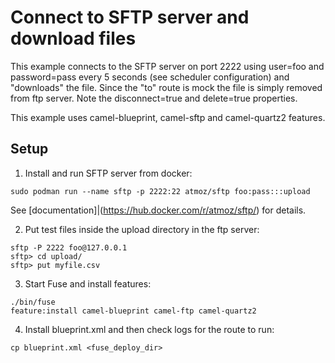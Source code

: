 # Connect to SFTP server and download files
This example connects to the SFTP server on port 2222 using user=foo and password=pass every 5 seconds (see scheduler configuration) and "downloads" the file. Since the "to" route is mock the file is simply removed from ftp server.
Note the disconnect=true and delete=true properties.

This example uses camel-blueprint, camel-sftp and camel-quartz2 features.

## Setup

1. Install and run SFTP server from docker:
```
sudo podman run --name sftp -p 2222:22 atmoz/sftp foo:pass:::upload
```
See [documentation]|(https://hub.docker.com/r/atmoz/sftp/) for details.

2. Put test files inside the upload directory in the ftp server:
```
sftp -P 2222 foo@127.0.0.1 
sftp> cd upload/
sftp> put myfile.csv
```

3. Start Fuse and install features:

```
./bin/fuse
feature:install camel-blueprint camel-ftp camel-quartz2
```

4. Install blueprint.xml and then check logs for the route to run:
```
cp blueprint.xml <fuse_deploy_dir>
```

